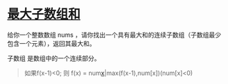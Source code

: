 # [最大子数组和](https://leetcode.cn/problems/maximum-subarray/description/?envType=study-plan-v2&envId=top-100-liked)

给你一个整数数组 nums ，请你找出一个具有最大和的连续子数组（子数组最少包含一个元素），返回其最大和。

子数组 是数组中的一个连续部分。

> 如果f(x-1)<0; 则 f(x) = num[x](num[x]>0)|max(f(x-1),num[x])(num[x]<0)